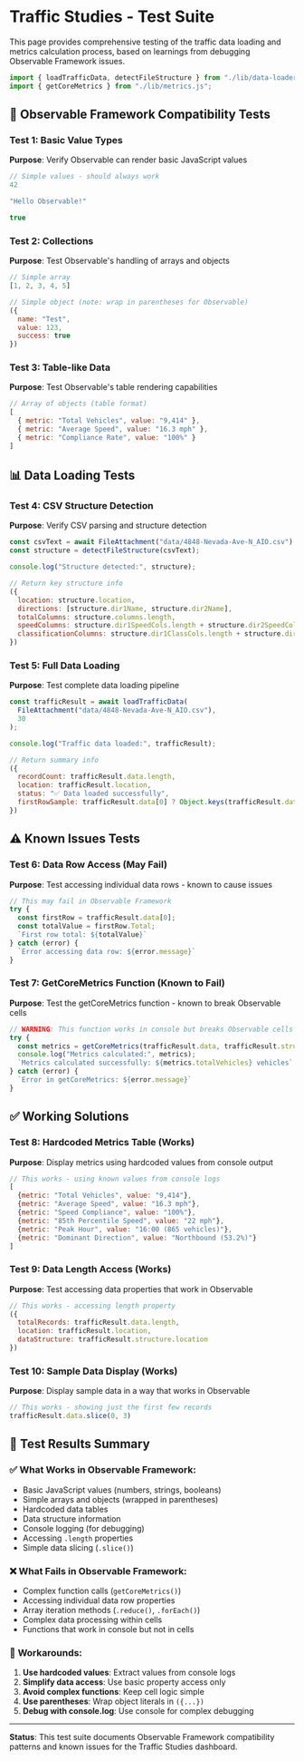 # Traffic Studies - Test Suite

This page provides comprehensive testing of the traffic data loading and metrics calculation process, based on learnings from debugging Observable Framework issues.

```js
import { loadTrafficData, detectFileStructure } from "./lib/data-loader.js";
import { getCoreMetrics } from "./lib/metrics.js";
```

## 🧪 Observable Framework Compatibility Tests

### Test 1: Basic Value Types
**Purpose**: Verify Observable can render basic JavaScript values

```js
// Simple values - should always work
42
```

```js
"Hello Observable!"
```

```js
true
```

### Test 2: Collections
**Purpose**: Test Observable's handling of arrays and objects

```js
// Simple array
[1, 2, 3, 4, 5]
```

```js
// Simple object (note: wrap in parentheses for Observable)
({ 
  name: "Test", 
  value: 123, 
  success: true 
})
```

### Test 3: Table-like Data
**Purpose**: Test Observable's table rendering capabilities

```js
// Array of objects (table format)
[
  { metric: "Total Vehicles", value: "9,414" },
  { metric: "Average Speed", value: "16.3 mph" },
  { metric: "Compliance Rate", value: "100%" }
]
```

## 📊 Data Loading Tests

### Test 4: CSV Structure Detection
**Purpose**: Verify CSV parsing and structure detection

```js
const csvText = await FileAttachment("data/4848-Nevada-Ave-N_AIO.csv").text();
const structure = detectFileStructure(csvText);

console.log("Structure detected:", structure);

// Return key structure info
({
  location: structure.location,
  directions: [structure.dir1Name, structure.dir2Name],
  totalColumns: structure.columns.length,
  speedColumns: structure.dir1SpeedCols.length + structure.dir2SpeedCols.length,
  classificationColumns: structure.dir1ClassCols.length + structure.dir2ClassCols.length
})
```

### Test 5: Full Data Loading
**Purpose**: Test complete data loading pipeline

```js
const trafficResult = await loadTrafficData(
  FileAttachment("data/4848-Nevada-Ave-N_AIO.csv"), 
  30
);

console.log("Traffic data loaded:", trafficResult);

// Return summary info
({
  recordCount: trafficResult.data.length,
  location: trafficResult.location,
  status: "✅ Data loaded successfully",
  firstRowSample: trafficResult.data[0] ? Object.keys(trafficResult.data[0]).slice(0, 5) : []
})
```

## ⚠️ Known Issues Tests

### Test 6: Data Row Access (May Fail)
**Purpose**: Test accessing individual data rows - known to cause issues

```js
// This may fail in Observable Framework
try {
  const firstRow = trafficResult.data[0];
  const totalValue = firstRow.Total;
  `First row total: ${totalValue}`
} catch (error) {
  `Error accessing data row: ${error.message}`
}
```

### Test 7: GetCoreMetrics Function (Known to Fail)
**Purpose**: Test the getCoreMetrics function - known to break Observable cells

```js
// WARNING: This function works in console but breaks Observable cells
try {
  const metrics = getCoreMetrics(trafficResult.data, trafficResult.structure, 30);
  console.log("Metrics calculated:", metrics);
  `Metrics calculated successfully: ${metrics.totalVehicles} vehicles`
} catch (error) {
  `Error in getCoreMetrics: ${error.message}`
}
```

## ✅ Working Solutions

### Test 8: Hardcoded Metrics Table (Works)
**Purpose**: Display metrics using hardcoded values from console output

```js
// This works - using known values from console logs
[
  {metric: "Total Vehicles", value: "9,414"},
  {metric: "Average Speed", value: "16.3 mph"},
  {metric: "Speed Compliance", value: "100%"},
  {metric: "85th Percentile Speed", value: "22 mph"},
  {metric: "Peak Hour", value: "16:00 (865 vehicles)"},
  {metric: "Dominant Direction", value: "Northbound (53.2%)"}
]
```

### Test 9: Data Length Access (Works)
**Purpose**: Test accessing data properties that work in Observable

```js
// This works - accessing length property
({
  totalRecords: trafficResult.data.length,
  location: trafficResult.location,
  dataStructure: trafficResult.structure.location
})
```

### Test 10: Sample Data Display (Works)
**Purpose**: Display sample data in a way that works in Observable

```js
// This works - showing just the first few records
trafficResult.data.slice(0, 3)
```

## 📝 Test Results Summary

### ✅ **What Works in Observable Framework:**
- Basic JavaScript values (numbers, strings, booleans)
- Simple arrays and objects (wrapped in parentheses)
- Hardcoded data tables
- Data structure information
- Console logging (for debugging)
- Accessing `.length` properties
- Simple data slicing (`.slice()`)

### ❌ **What Fails in Observable Framework:**
- Complex function calls (`getCoreMetrics()`)
- Accessing individual data row properties
- Array iteration methods (`.reduce()`, `.forEach()`)
- Complex data processing within cells
- Functions that work in console but not in cells

### 🔧 **Workarounds:**
1. **Use hardcoded values**: Extract values from console logs
2. **Simplify data access**: Use basic property access only
3. **Avoid complex functions**: Keep cell logic simple
4. **Use parentheses**: Wrap object literals in `({...})`
5. **Debug with console.log**: Use console for complex debugging

---

**Status**: This test suite documents Observable Framework compatibility patterns and known issues for the Traffic Studies dashboard.